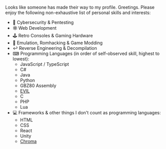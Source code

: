 Looks like someone has made their way to my profile. Greetings. Please enjoy the following non-exhaustive list of personal skills and interests:
* 🔐 Cybersecurity & Pentesting
* 🕸 Web Development
* 🕹 Retro Consoles & Gaming Hardware
* 👾 Emulation, Romhacking & Game Modding
* ↩ Reverse Engineering & Decompilation
* ⌨ Programming Languages (in order of self-observed skill, highest to lowest):
  * JavaScript / TypeScript
  * C#
  * Java
  * Python
  * GBZ80 Assembly
  * [EVIL](https://github.com/vddCore/EVIL)
  * C
  * PHP
  * Lua
* 💻 Frameworks & other things I don't count as programming languages:
  * HTML
  * CSS
  * React
  * Unity
  * [Chroma](https://github.com/Chroma-2D/Chroma)
